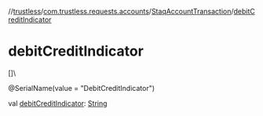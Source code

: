 //[trustless](../../../index.md)/[com.trustless.requests.accounts](../index.md)/[StaqAccountTransaction](index.md)/[debitCreditIndicator](debit-credit-indicator.md)

# debitCreditIndicator

[]\

@SerialName(value = &quot;DebitCreditIndicator&quot;)

val [debitCreditIndicator](debit-credit-indicator.md): [String](https://kotlinlang.org/api/latest/jvm/stdlib/kotlin/-string/index.html)
